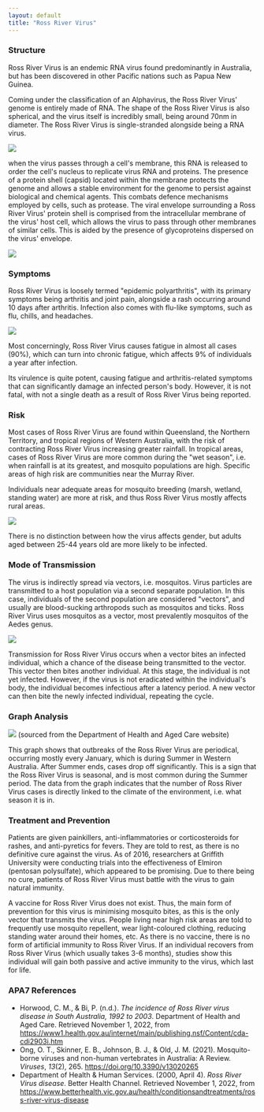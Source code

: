 ```yaml
---
layout: default
title: "Ross River Virus"
---
```


### Structure
Ross River Virus is an endemic RNA virus found predominantly in Australia, but has been discovered in other Pacific nations such as Papua New Guinea.  

Coming under the classification of an Alphavirus, the Ross River Virus' genome is entirely made of RNA.  The shape of the Ross River Virus is also spherical, and the virus itself is incredibly small, being around 70nm in diameter. The Ross River Virus is single-stranded alongside being a RNA virus.

![](000_Files/Pasted%20image%2020221101091915.png)

when the virus passes through a cell's membrane, this RNA is released to order the cell's nucleus to replicate virus RNA and proteins. The presence of a protein shell (capsid) located within the membrane protects the genome and allows a stable environment for the genome to persist against biological and chemical agents. This combats defence mechanisms employed by cells, such as protease. The viral envelope surrounding a Ross River Virus' protein shell is comprised from the intracellular membrane of the virus' host cell, which allows the virus to pass through other membranes of similar cells. This is aided by the presence of glycoproteins dispersed on the virus' envelope.

![](000_Files/Pasted%20image%2020221101092948.png)

### Symptoms
Ross River Virus is loosely termed "epidemic polyarthritis", with its primary symptoms being arthritis and joint pain, alongside a rash occurring around 10 days after arthritis. Infection also comes with flu-like symptoms, such as flu, chills, and headaches.

![](000_Files/Pasted%20image%2020221101143227.png)

Most concerningly, Ross River Virus causes fatigue in almost all cases (90%), which can turn into chronic fatigue, which affects 9% of individuals a year after infection.

Its virulence is quite potent, causing fatigue and arthritis-related symptoms that can significantly damage an infected person's body. However, it is not fatal, with not a single death as a result of Ross River Virus being reported.

### Risk
Most cases of Ross River Virus are found within Queensland, the Northern Territory, and tropical regions of Western Australia, with the risk of contracting Ross River Virus increasing greater rainfall. In tropical areas, cases of Ross River Virus are more common during the "wet season", i.e. when rainfall is at its greatest, and mosquito populations are high. Specific areas of high risk are communities near the Murray River.

Individuals near adequate areas for mosquito breeding (marsh, wetland, standing water) are more at risk, and thus Ross River Virus mostly affects rural areas. 

![](000_Files/Pasted%20image%2020221101093120.png)

There is no distinction between how the virus affects gender, but adults aged between 25-44 years old are more likely to be infected.

### Mode of Transmission
The virus is indirectly spread via vectors, i.e. mosquitos. Virus particles are transmitted to a host population via a second separate population. In this case, individuals of the second population are considered "vectors", and usually are blood-sucking arthropods such as mosquitos and ticks. Ross River Virus uses mosquitos as a vector, most prevalently mosquitos of the Aedes genus.

![](000_Files/mosquito.png)

Transmission for Ross River Virus occurs when a vector bites an infected individual, which a chance of the disease being transmitted to the vector. This vector then bites another individual. At this stage, the individual is not yet infected. However, if the virus is not eradicated within the individual's body, the individual becomes infectious after a latency period. A new vector can then bite the newly infected individual, repeating the cycle.

### Graph Analysis
![](000_Files/Pasted%20image%2020221101112709.png)
(sourced from the Department of Health and Aged Care website)

This graph shows that outbreaks of the Ross River Virus are periodical, occurring mostly every January, which is during Summer in Western Australia. After Summer ends, cases drop off significantly. This is a sign that the Ross River Virus is seasonal, and is most common during the Summer period. The data from the graph indicates that the number of Ross River Virus cases is directly linked to the climate of the environment, i.e. what season it is in.

### Treatment and Prevention
Patients are given painkillers, anti-inflammatories or corticosteroids for rashes, and anti-pyretics for fevers. They are told to rest, as there is no definitive cure against the virus. As of 2016, researchers at Griffith University were conducting trials into the effectiveness of Elmiron (pentosan polysulfate), which appeared to be promising. Due to there being no cure, patients of Ross River Virus must battle with the virus to gain natural immunity.

A vaccine for Ross River Virus does not exist. Thus, the main form of prevention for this virus is minimising mosquito bites, as this is the only vector that transmits the virus. People living near high risk areas are told to frequently use mosquito repellent, wear light-coloured clothing, reducing standing water around their homes, etc. As there is no vaccine, there is no form of artificial immunity to Ross River Virus. If an individual recovers from Ross River Virus (which usually takes 3-6 months),  studies show this individual will gain both passive and active immunity to the virus, which last for life.

### APA7 References
- Horwood, C. M., & Bi, P. (n.d.). _The incidence of Ross River virus disease in South Australia, 1992 to 2003_. Department of Health and Aged Care. Retrieved November 1, 2022, from https://www1.health.gov.au/internet/main/publishing.nsf/Content/cda-cdi2903i.htm
- Ong, O. T., Skinner, E. B., Johnson, B. J., & Old, J. M. (2021). Mosquito-borne viruses and non-human vertebrates in Australia: A Review. _Viruses_, _13_(2), 265. https://doi.org/10.3390/v13020265
- Department of Health & Human Services. (2000, April 4). _Ross River Virus disease_. Better Health Channel. Retrieved November 1, 2022, from https://www.betterhealth.vic.gov.au/health/conditionsandtreatments/ross-river-virus-disease
